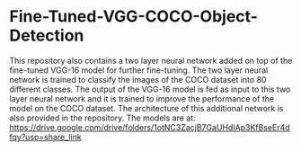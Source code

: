 # Fine-Tuned-VGG-COCO-Object-Detection
This repository also contains a two layer neural network added on top of the fine-tuned VGG-16 model for further fine-tuning. The two layer neural network is trained to classify the images of the COCO dataset into 80 different classes. The output of the VGG-16 model is fed as input to this two layer neural network and it is trained to improve the performance of the model on the COCO dataset. The architecture of this additional network is also provided in the repository.
The models are at:
https://drive.google.com/drive/folders/1otNC3ZacjB7GaUHdIAp3KfBseEr4dfqy?usp=share_link

